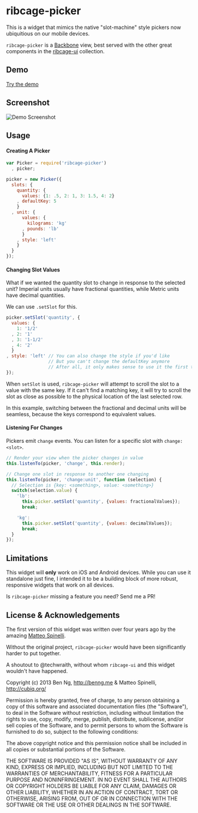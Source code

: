 ribcage-picker
==============

This is a widget that mimics the native "slot-machine" style pickers now ubiquitious on our mobile devices.

`ribcage-picker` is a [Backbone](http://backbonejs.org/) view, best served with the other great components in the [ribcage-ui](https://github.com/Techwraith/ribcage-ui) collection.

Demo
----

[Try the demo](http://ben-ng.github.io/ribcage-picker/)

Screenshot
----------
![Demo Screenshot](http://ben-ng.github.io/ribcage-picker/screencap.jpg)

Usage
-----

#### Creating A Picker

```js
var Picker = require('ribcage-picker')
  , picker;

picker = new Picker({
  slots: {
    quantity: {
      values: {1: .5, 2: 1, 3: 1.5, 4: 2}
    , defaultKey: 5
    }
  , unit: {
      values: {
        kilograms: 'kg'
      , pounds: 'lb'
      }
    , style: 'left'
    }
  }
});
```

#### Changing Slot Values

What if we wanted the quantity slot to change in response to the selected unit? Imperial units usually have fractional quantities, while Metric units have decimal quantities.

We can use `.setSlot` for this.

```js
picker.setSlot('quantity', {
  values: {
    1: '1/2'
  , 2: '1'
  , 3: '1-1/2'
  , 4: '2'
  }
, style: 'left' // You can also change the style if you'd like
                // But you can't change the defaultKey anymore
                // After all, it only makes sense to use it the first time the picker is opened
});
```

When `setSlot` is used, `ribcage-picker` will attempt to scroll the slot to a value with the same key. If it can't find a matching key, it will try to scroll the slot as close as possible to the physical location of the last selected row.

In this example, switching between the fractional and decimal units will be seamless, because the keys correspond to equivalent values.

#### Listening For Changes

Pickers emit `change` events. You can listen for a specific slot with `change:<slot>`.

```js
// Render your view when the picker changes in value
this.listenTo(picker, 'change', this.render);

// Change one slot in response to another one changing
this.listenTo(picker, 'change:unit', function (selection) {
  // Selection is {key: <something>, value: <something>}
  switch(selection.value) {
    'lb':
      this.picker.setSlot('quantity', {values: fractionalValues});
      break;

    'kg':
      this.picker.setSlot('quantity', {values: decimalValues});
      break;
  }
});
```

Limitations
-----------

This widget will **only** work on iOS and Android devices. While you can use it standalone just fine, I intended it to be a building block of more robust, responsive widgets that work on all devices.

Is `ribcage-picker` missing a feature you need? Send me a PR!

License & Acknowledgements
--------------------------

The first version of this widget was written over four years ago by the amazing [Matteo Spinelli](http://cubiq.org/spinning-wheel-on-webkit-for-iphone-ipod-touch).

Without the original project, `ribcage-picker` would have been significantly harder to put together.

A shoutout to @techwraith, without whom `ribcage-ui` and this widget wouldn't have happened.


Copyright (c) 2013 Ben Ng, http://benng.me & Matteo Spinelli, http://cubiq.org/

Permission is hereby granted, free of charge, to any person
obtaining a copy of this software and associated documentation
files (the "Software"), to deal in the Software without
restriction, including without limitation the rights to use,
copy, modify, merge, publish, distribute, sublicense, and/or sell
copies of the Software, and to permit persons to whom the
Software is furnished to do so, subject to the following
conditions:

The above copyright notice and this permission notice shall be
included in all copies or substantial portions of the Software.

THE SOFTWARE IS PROVIDED "AS IS", WITHOUT WARRANTY OF ANY KIND,
EXPRESS OR IMPLIED, INCLUDING BUT NOT LIMITED TO THE WARRANTIES
OF MERCHANTABILITY, FITNESS FOR A PARTICULAR PURPOSE AND
NONINFRINGEMENT. IN NO EVENT SHALL THE AUTHORS OR COPYRIGHT
HOLDERS BE LIABLE FOR ANY CLAIM, DAMAGES OR OTHER LIABILITY,
WHETHER IN AN ACTION OF CONTRACT, TORT OR OTHERWISE, ARISING
FROM, OUT OF OR IN CONNECTION WITH THE SOFTWARE OR THE USE OR
OTHER DEALINGS IN THE SOFTWARE.
